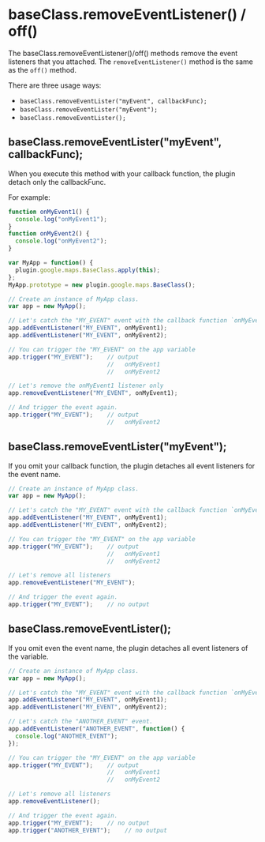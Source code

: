 # baseClass.removeEventListener() / off()

The baseClass.removeEventListener()/off() methods remove the event listeners that you attached.
The `removeEventListener()` method is the same as the `off()` method.

There are three usage ways:
- `baseClass.removeEventLister("myEvent", callbackFunc);`
- `baseClass.removeEventLister("myEvent");`
- `baseClass.removeEventLister();`

## baseClass.removeEventLister("myEvent", callbackFunc);

When you execute this method with your callback function,
the plugin detach only the callbackFunc.

For example:

```js
function onMyEvent1() {
  console.log("onMyEvent1");
}
function onMyEvent2() {
  console.log("onMyEvent2");
}

var MyApp = function() {
  plugin.google.maps.BaseClass.apply(this);
};
MyApp.prototype = new plugin.google.maps.BaseClass();

// Create an instance of MyApp class.
var app = new MyApp();

// Let's catch the "MY_EVENT" event with the callback function `onMyEvent1` and `onMyEvent2`.
app.addEventListener("MY_EVENT", onMyEvent1);
app.addEventListener("MY_EVENT", onMyEvent2);

// You can trigger the "MY_EVENT" on the app variable
app.trigger("MY_EVENT");    // output
                            //   onMyEvent1
                            //   onMyEvent2

// Let's remove the onMyEvent1 listener only
app.removeEventListener("MY_EVENT", onMyEvent1);

// And trigger the event again.
app.trigger("MY_EVENT");    // output
                            //   onMyEvent2

```



## baseClass.removeEventLister("myEvent");

If you omit your callback function, the plugin detaches all event listeners for the event name.

```js
// Create an instance of MyApp class.
var app = new MyApp();

// Let's catch the "MY_EVENT" event with the callback function `onMyEvent1` and `onMyEvent2`.
app.addEventListener("MY_EVENT", onMyEvent1);
app.addEventListener("MY_EVENT", onMyEvent2);

// You can trigger the "MY_EVENT" on the app variable
app.trigger("MY_EVENT");    // output
                            //   onMyEvent1
                            //   onMyEvent2

// Let's remove all listeners
app.removeEventListener("MY_EVENT");

// And trigger the event again.
app.trigger("MY_EVENT");    // no output
```


## baseClass.removeEventLister();

If you omit even the event name, the plugin detaches all event listeners of the variable.


```js
// Create an instance of MyApp class.
var app = new MyApp();

// Let's catch the "MY_EVENT" event with the callback function `onMyEvent1` and `onMyEvent2`.
app.addEventListener("MY_EVENT", onMyEvent1);
app.addEventListener("MY_EVENT", onMyEvent2);

// Let's catch the "ANOTHER_EVENT" event.
app.addEventListener("ANOTHER_EVENT", function() {
  console.log("ANOTHER_EVENT");
});

// You can trigger the "MY_EVENT" on the app variable
app.trigger("MY_EVENT");    // output
                            //   onMyEvent1
                            //   onMyEvent2

// Let's remove all listeners
app.removeEventListener();

// And trigger the event again.
app.trigger("MY_EVENT");    // no output
app.trigger("ANOTHER_EVENT");    // no output
```
